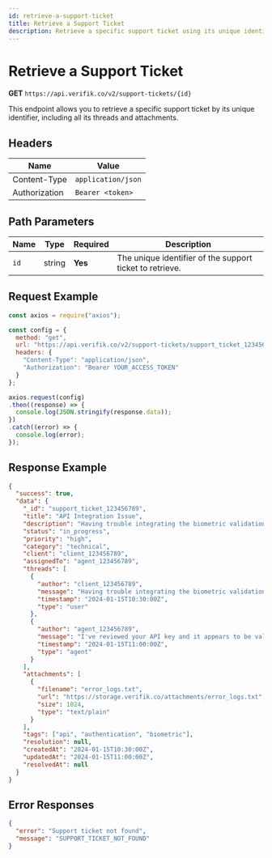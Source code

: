 ```yaml
---
id: retrieve-a-support-ticket
title: Retrieve a Support Ticket
description: Retrieve a specific support ticket using its unique identifier
---
```


# Retrieve a Support Ticket

**GET** `https://api.verifik.co/v2/support-tickets/{id}`

This endpoint allows you to retrieve a specific support ticket by its unique identifier, including all its threads and attachments.

## Headers

| Name          | Value              |
| ------------- | ------------------ |
| Content-Type  | `application/json` |
| Authorization | `Bearer <token>`   |

## Path Parameters

| Name | Type   | Required | Description                                                      |
| ---- | ------ | -------- | ---------------------------------------------------------------- |
| `id` | string | **Yes**  | The unique identifier of the support ticket to retrieve.        |

## Request Example

```javascript
const axios = require("axios");

const config = {
  method: "get",
  url: "https://api.verifik.co/v2/support-tickets/support_ticket_123456789",
  headers: {
    "Content-Type": "application/json",
    "Authorization": "Bearer YOUR_ACCESS_TOKEN"
  }
};

axios.request(config)
.then((response) => {
  console.log(JSON.stringify(response.data));
})
.catch((error) => {
  console.log(error);
});
```

## Response Example

```json
{
  "success": true,
  "data": {
    "_id": "support_ticket_123456789",
    "title": "API Integration Issue",
    "description": "Having trouble integrating the biometric validation API. Getting 401 errors when trying to authenticate.",
    "status": "in_progress",
    "priority": "high",
    "category": "technical",
    "client": "client_123456789",
    "assignedTo": "agent_123456789",
    "threads": [
      {
        "author": "client_123456789",
        "message": "Having trouble integrating the biometric validation API. Getting 401 errors when trying to authenticate.",
        "timestamp": "2024-01-15T10:30:00Z",
        "type": "user"
      },
      {
        "author": "agent_123456789",
        "message": "I've reviewed your API key and it appears to be valid. Let me check the logs and get back to you.",
        "timestamp": "2024-01-15T11:00:00Z",
        "type": "agent"
      }
    ],
    "attachments": [
      {
        "filename": "error_logs.txt",
        "url": "https://storage.verifik.co/attachments/error_logs.txt",
        "size": 1024,
        "type": "text/plain"
      }
    ],
    "tags": ["api", "authentication", "biometric"],
    "resolution": null,
    "createdAt": "2024-01-15T10:30:00Z",
    "updatedAt": "2024-01-15T11:00:00Z",
    "resolvedAt": null
  }
}
```

## Error Responses

```json
{
  "error": "Support ticket not found",
  "message": "SUPPORT_TICKET_NOT_FOUND"
}
```
